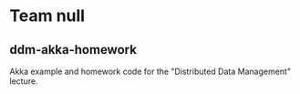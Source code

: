 # Team null

## ddm-akka-homework
Akka example and homework code for the "Distributed Data Management" lecture.
